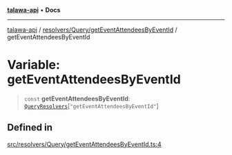 [**talawa-api**](../../../../README.md) • **Docs**

***

[talawa-api](../../../../modules.md) / [resolvers/Query/getEventAttendeesByEventId](../README.md) / getEventAttendeesByEventId

# Variable: getEventAttendeesByEventId

> `const` **getEventAttendeesByEventId**: [`QueryResolvers`](../../../../types/generatedGraphQLTypes/type-aliases/QueryResolvers.md)\[`"getEventAttendeesByEventId"`\]

## Defined in

[src/resolvers/Query/getEventAttendeesByEventId.ts:4](https://github.com/PalisadoesFoundation/talawa-api/blob/6712e9940a5702665afc506fa9f6e9d7e1dc7991/src/resolvers/Query/getEventAttendeesByEventId.ts#L4)
